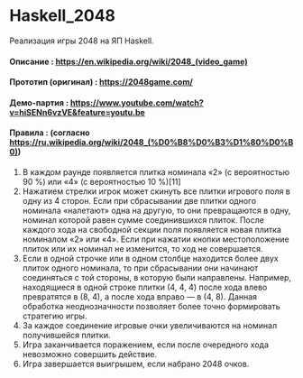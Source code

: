 # Haskell_2048

Реализация игры 2048 на ЯП Haskell.

#### Описание : https://en.wikipedia.org/wiki/2048_(video_game)

#### Прототип (оригинал) : https://2048game.com/

#### Демо-партия : https://www.youtube.com/watch?v=hiSENn6vzVE&feature=youtu.be 

#### Правила : (согласно https://ru.wikipedia.org/wiki/2048_(%D0%B8%D0%B3%D1%80%D0%B0))
1. В каждом раунде появляется плитка номинала «2» (с вероятностью 90 %) или «4» (с вероятностью 10 %)[11]
2. Нажатием стрелки игрок может скинуть все плитки игрового поля в одну из 4 сторон. Если при сбрасывании две плитки одного номинала «налетают» одна на другую, то они превращаются в одну, номинал которой равен сумме соединившихся плиток. После каждого хода на свободной секции поля появляется новая плитка номиналом «2» или «4». Если при нажатии кнопки местоположение плиток или их номинал не изменится, то ход не совершается.
3. Если в одной строчке или в одном столбце находится более двух плиток одного номинала, то при сбрасывании они начинают соединяться с той стороны, в которую были направлены. Например, находящиеся в одной строке плитки (4, 4, 4) после хода влево превратятся в (8, 4), а после хода вправо — в (4, 8). Данная обработка неоднозначности позволяет более точно формировать стратегию игры.
4. За каждое соединение игровые очки увеличиваются на номинал получившейся плитки.
5. Игра заканчивается поражением, если после очередного хода невозможно совершить действие.
6. Игра завершается выигрышем, если набрано 2048 очков.
